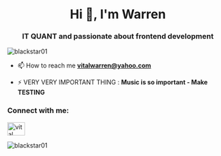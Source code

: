 
<h1 align="center">Hi 👋, I'm Warren</h1>
<h3 align="center"> IT QUANT and passionate about frontend development </h3>

<p align="left"> <img src="https://komarev.com/ghpvc/?username=blackstar01&label=Profile%20views&color=0e75b6&style=flat" alt="blackstar01" /> </p>

- 📫 How to reach me **vitalwarren@yahoo.com**

- ⚡ VERY VERY IMPORTANT THING : **Music is so important - Make TESTING**


<h3 align="left">Connect with me:</h3>
<p align="left">
<a href="[https://linkedin.com/in/vital warren agbanou](https://www.linkedin.com/in/vital-warren-agbanou-754a8618a/)" target="blank"><img align="center" src="https://raw.githubusercontent.com/rahuldkjain/github-profile-readme-generator/master/src/images/icons/Social/linked-in-alt.svg" alt="vital warren agbanou" height="30" width="40" /></a>
</p>

<p><img align="left" src="https://github-readme-stats.vercel.app/api/top-langs/?username=blackstar01&layout=compact&show_icons=true" alt="blackstar01" margin="100"/></p>

